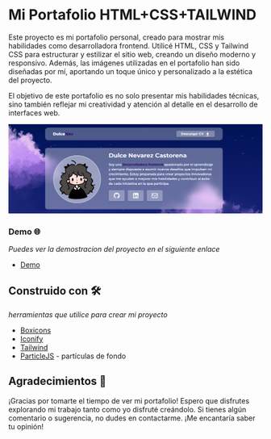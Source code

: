 # Mi Portafolio HTML+CSS+TAILWIND

Este proyecto es mi portafolio personal, creado para mostrar mis habilidades como desarrolladora frontend. Utilicé HTML, CSS y Tailwind CSS para estructurar y estilizar el sitio web, creando un diseño moderno y responsivo. Además, las imágenes utilizadas en el portafolio han sido diseñadas por mí, aportando un toque único y personalizado a la estética del proyecto.

El objetivo de este portafolio es no solo presentar mis habilidades técnicas, sino también reflejar mi creatividad y atención al detalle en el desarrollo de interfaces web.

<p style="text-align:center"><img src="/img/proyects/Screenshot_6.png" alt="Miniatura de portafolio" /></p>

### Demo 🌐

_Puedes ver la demostracion del proyecto en el siguiente enlace_

-   [Demo](https://portafolio-challenge-omega.vercel.app/)

## Construido con 🛠️

_herramientas que utilice para crear mi proyecto_

-   [Boxicons](https://boxicons.com/)
-   [Iconify](https://iconify.design/)
-   [Tailwind](https://tailwindcss.com/)
-   [ParticleJS](https://vincentgarreau.com/particles.js/#:~:text=particles.js%20is%20a%20lightweight%20JavaScript) - partículas de fondo

## Agradecimientos 🙌

¡Gracias por tomarte el tiempo de ver mi portafolio! Espero que disfrutes explorando mi trabajo tanto como yo disfruté creándolo. Si tienes algún comentario o sugerencia, no dudes en contactarme. ¡Me encantaría saber tu opinión!
